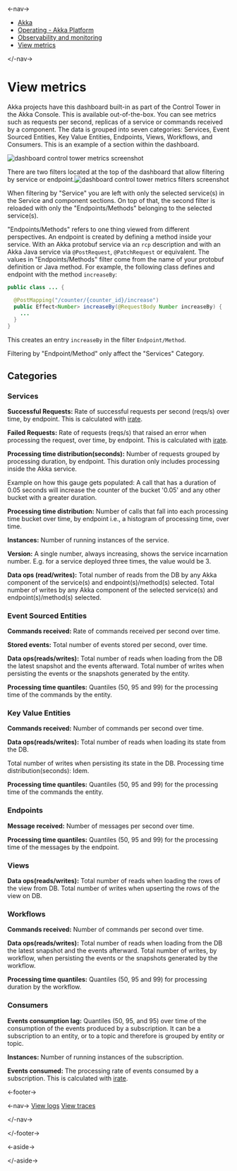

<-nav->

- [  Akka](../../index.html)
- [  Operating - Akka Platform](../index.html)
- [  Observability and monitoring](index.html)
- [  View metrics](metrics.html)



</-nav->



# View metrics

Akka projects have this dashboard built-in as part of the Control Tower in the Akka Console. This is available out-of-the-box. You can see metrics such as requests per second, replicas of a service or commands received by a component. The data is grouped into seven categories: Services, Event Sourced Entities, Key Value Entities, Endpoints, Views, Workflows, and Consumers. This is an example of a section within the dashboard.

![dashboard control tower metrics screenshot](../_images/dashboard-control-tower-metrics-screenshot.png)

There are two filters located at the top of the dashboard that allow filtering by service or endpoint.![dashboard control tower metrics filters screenshot](../_images/dashboard-control-tower-metrics-filters-screenshot.png)

When filtering by "Service" you are left with only the selected service(s) in the Service and component sections. On top of that, the second filter is reloaded with only the "Endpoints/Methods" belonging to the selected service(s).

"Endpoints/Methods" refers to one thing viewed from different perspectives. An endpoint is created by defining a method inside your service. With an Akka protobuf service via an `rcp` description and with an Akka Java service via `@PostRequest`, `@PatchRequest` or equivalent. The values in "Endpoints/Methods" filter come from the name of your protobuf definition or Java  method.
For example, the following class defines and endpoint with the method `increaseBy`:


```java
public class ... {

  @PostMapping("/counter/{counter_id}/increase")
  public Effect<Number> increaseBy(@RequestBody Number increaseBy) {
    ...
  }
}
```

This creates an entry `increaseBy` in the filter `Endpoint/Method`.

Filtering by  "Endpoint/Method" only affect the "Services" Category.

## [](about:blank#_categories) Categories

### [](about:blank#_services) Services

**Successful Requests:** Rate of successful requests per second (reqs/s) over time, by endpoint. This is calculated with [irate](https://prometheus.io/docs/prometheus/latest/querying/functions/#irate).

**Failed Requests:** Rate of requests (reqs/s) that raised an error when processing the request, over time, by endpoint. This is calculated with [irate](https://prometheus.io/docs/prometheus/latest/querying/functions/#irate).

**Processing time distribution(seconds):** Number of requests grouped by processing duration, by endpoint. This duration only includes processing inside the Akka service.

Example on how this gauge gets populated: A call that has a duration of 0.05 seconds will increase the counter of the bucket  '0.05' and any other bucket with a greater duration.

**Processing time distribution:** Number of calls that fall into each processing time bucket over time, by endpoint i.e., a histogram of processing time, over time.

**Instances:** Number of running instances of the service.

**Version:** A single number, always increasing, shows the service incarnation number. E.g. for a service deployed three times, the value would be 3.

**Data ops (read/writes):** Total number of reads from the DB by any Akka component of the service(s) and endpoint(s)/method(s) selected. Total number of writes by any Akka component of the selected service(s) and endpoint(s)/method(s) selected.

### [](about:blank#_event_sourced_entities) Event Sourced Entities

**Commands received:** Rate of commands received per second over time.

**Stored events:** Total number of events stored per second, over time.

**Data ops(reads/writes):** Total number of reads when loading from the DB the latest snapshot and the events afterward. Total number of writes when persisting the events or the snapshots generated by the entity.

**Processing time quantiles:** Quantiles (50, 95 and 99) for the processing time of the commands by the entity.

### [](about:blank#_key_value_entities) Key Value Entities

**Commands received:** Number of commands per second over time.

**Data ops(reads/writes):** Total number of reads when loading its state from the DB.

Total number of writes when persisting its state in the DB.
Processing time distribution(seconds): Idem.

**Processing time quantiles:** Quantiles (50, 95 and 99) for the processing time of the commands the entity.

### [](about:blank#_endpoints) Endpoints

**Message received:** Number of messages per second over time.

**Processing time quantiles:** Quantiles (50, 95 and 99) for the processing time of the messages by the endpoint.

### [](about:blank#_views) Views

**Data ops(reads/writes):** Total number of reads when loading the rows of the view from DB. Total number of writes when upserting the rows of the view on DB.

### [](about:blank#_workflows) Workflows

**Commands received:** Number of commands per second over time.

**Data ops(reads/writes):** Total number of reads when loading from the DB the latest snapshot and the events afterward. Total number of writes, by workflow, when persisting the events or the snapshots generated by the workflow.

**Processing time quantiles:** Quantiles (50, 95 and 99) for processing duration by the workflow.

### [](about:blank#_consumers) Consumers

**Events consumption lag:** Quantiles (50, 95, and 95) over time of the consumption of the events produced by a subscription. It can be a subscription to an entity, or to a topic and therefore is grouped by entity or topic.

**Instances:** Number of running instances of the subscription.

**Events consumed:** The processing rate of events consumed by a subscription. This is calculated with [irate](https://prometheus.io/docs/prometheus/latest/querying/functions/#irate).



<-footer->


<-nav->
[View logs](view-logs.html) [View traces](traces.html)

</-nav->


</-footer->


<-aside->


</-aside->
